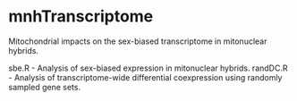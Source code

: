# mnhTranscriptome
Mitochondrial impacts on the sex-biased transcriptome in mitonuclear hybrids.

sbe.R - Analysis of sex-biased expression in mitonuclear hybrids.
randDC.R -  Analysis of transcriptome-wide differential coexpression using randomly sampled gene sets. 
